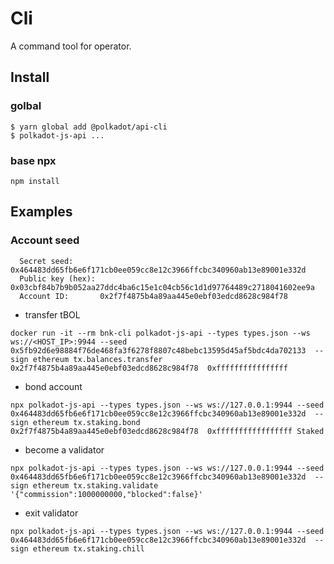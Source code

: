 # Cli

A command tool for operator.

## Install 

### golbal 

```
$ yarn global add @polkadot/api-cli
$ polkadot-js-api ...
```

### base npx
```
npm install
```

## Examples

### Account seed

```
  Secret seed:      0x464483dd65fb6e6f171cb0ee059cc8e12c3966ffcbc340960ab13e89001e332d
  Public key (hex): 0x03cbf84b7b9b052aa27ddc4ba6c15e1c04cb56c1d1d97764489c2718041602ee9a
  Account ID:       0x2f7f4875b4a89aa445e0ebf03edcd8628c984f78
```

* transfer tBOL

```shell
docker run -it --rm bnk-cli polkadot-js-api --types types.json --ws ws://<HOST_IP>:9944 --seed 0x5fb92d6e98884f76de468fa3f6278f8807c48bebc13595d45af5bdc4da702133  --sign ethereum tx.balances.transfer 0x2f7f4875b4a89aa445e0ebf03edcd8628c984f78  0xffffffffffffffff
```

* bond account
  
```shell
npx polkadot-js-api --types types.json --ws ws://127.0.0.1:9944 --seed 0x464483dd65fb6e6f171cb0ee059cc8e12c3966ffcbc340960ab13e89001e332d  --sign ethereum tx.staking.bond 0x2f7f4875b4a89aa445e0ebf03edcd8628c984f78  0xfffffffffffffffff Staked
```

* become a validator

```shell
npx polkadot-js-api --types types.json --ws ws://127.0.0.1:9944 --seed 0x464483dd65fb6e6f171cb0ee059cc8e12c3966ffcbc340960ab13e89001e332d  --sign ethereum tx.staking.validate '{"commission":1000000000,"blocked":false}'
```

* exit validator

```shell
npx polkadot-js-api --types types.json --ws ws://127.0.0.1:9944 --seed 0x464483dd65fb6e6f171cb0ee059cc8e12c3966ffcbc340960ab13e89001e332d  --sign ethereum tx.staking.chill
```